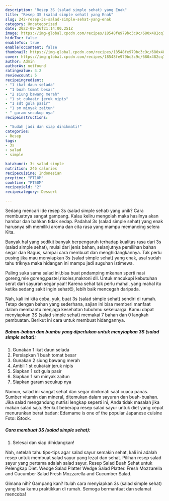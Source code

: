 ```yaml
---
description: "Resep 3S (salad simple sehat) yang Enak"
title: "Resep 3S (salad simple sehat) yang Enak"
slug: 242-resep-3s-salad-simple-sehat-yang-enak
category: Uncategorized
date: 2022-09-26T21:14:00.251Z
image: https://img-global.cpcdn.com/recipes/18548fe979bc3c9c/680x482cq70/3s-salad-simple-sehat-foto-resep-utama.jpg
hideToc: false
enableToc: true
enableTocContent: false
thumbnail: https://img-global.cpcdn.com/recipes/18548fe979bc3c9c/680x482cq70/3s-salad-simple-sehat-foto-resep-utama.jpg
cover: https://img-global.cpcdn.com/recipes/18548fe979bc3c9c/680x482cq70/3s-salad-simple-sehat-foto-resep-utama.jpg
author: Admin
authorAv: notfound
ratingvalue: 4.2
reviewcount: 5
recipeingredient:
- "1 ikat daun selada"
- "1 buah tomat besar"
- "2 siung bawang merah"
- "1 st cukaair jeruk nipis"
- "1 sdt gula pasir"
- "1 sm minyak zaitun"
- " garam secukup nya"
recipeinstructions:

- "Sudah jadi dan siap dinikmati!"
categories:
- Resep
tags:
- 3s
- salad
- simple

katakunci: 3s salad simple 
nutrition: 246 calories
recipecuisine: Indonesian
preptime: "PT10M"
cooktime: "PT50M"
recipeyield: "2"
recipecategory: Dessert

---
```





Sedang mencari ide resep 3s (salad simple sehat) yang unik? Cara membuatnya sangat gampang. Kalau keliru mengolah maka hasilnya akan hambar dan bahkan tidak sedap. Padahal 3s (salad simple sehat) yang enak harusnya sih memiliki aroma dan cita rasa yang mampu memancing selera Kita.





Banyak hal yang sedikit banyak berpengaruh terhadap kualitas rasa dari 3s (salad simple sehat), mulai dari jenis bahan, selanjutnya pemilihan bahan segar dan Bagus, sampai cara membuat dan menghidangkannya. Tak perlu pusing jika mau menyiapkan 3s (salad simple sehat) yang enak,      asal sudah tahu triknya maka hidangan ini mampu jadi suguhan istimewa.














Paling suka sama salad ini,bisa buat pndamping mkanan sperti nasi goreng,mie goreng,pastel,risoles,makroni dll. Untuk mncukupi kebutuhan serat dari sayuran segar yaa!! Karena sehat tak perlu mahal, yang mahal itu ketika sedang sakit ingin sehat😉, lebih baik mencegah daripada.






Nah, kali ini kita coba, yuk, buat 3s (salad simple sehat) sendiri di rumah. Tetap dengan bahan yang sederhana, sajian ini bisa memberi manfaat dalam membantu menjaga kesehatan tubuhmu sekeluarga. Kamu dapat menyiapkan 3S (salad simple sehat) memakai 7 bahan dan 0 langkah pembuatan. Berikut ini cara untuk membuat hidangannya.

<!--inarticleads1-->

##### Bahan-bahan dan bumbu yang diperlukan untuk menyiapkan 3S (salad simple sehat):

1. Gunakan 1 ikat daun selada
1. Persiapkan 1 buah tomat besar
1. Gunakan 2 siung bawang merah
1. Ambil 1 st cuka/air jeruk nipis
1. Siapkan 1 sdt gula pasir
1. Siapkan 1 sm minyak zaitun
1. Siapkan  garam secukup nya


Namun, salad ini sangat sehat dan segar dinikmati saat cuaca panas. Sumber vitamin dan mineral, ditemukan dalam sayuran dan buah-buahan. Jika salad mengandung nutrisi lengkap seperti ini, Anda tidak masalah jika makan salad saja. Berikut beberapa resep salad sayur untuk diet yang cepat menurunkan berat badan: Edamame is one of the popular Japanese cuisine Foto: iStock. 

<!--inarticleads2-->

##### Cara membuat 3S (salad simple sehat):


1. Selesai dan siap dihidangkan!

Nah, setelah tahu tips-tips agar salad sayur semakin sehat, kali ini adalah resep untuk membuat salad sayur yang lezat dan sehat. Pilihan resep salad sayur yang pertama adalah salad sayur. Resep Salad Buah Sehat untuk Pelengkap Diet. Wedge Salad Platter Wedge Salad Platter. Fresh Mozzarella and Cucumber Salad Fresh Mozzarella and Cucumber Salad. 

Gimana nih? Gampang kan? Itulah cara menyiapkan 3s (salad simple sehat) yang bisa kamu praktikkan di rumah. Semoga bermanfaat dan selamat mencoba!
